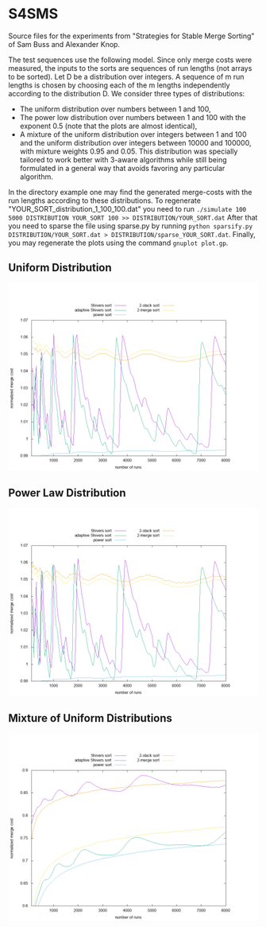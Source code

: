 # S4SMS
Source files for the experiments from "Strategies for Stable Merge Sorting" of
Sam Buss and Alexander Knop.

The test sequences use the following model. Since only merge costs were
measured, the inputs to the sorts are sequences of run lengths (not arrays to
be sorted).  Let D be a distribution over integers. A sequence of m run
lengths is chosen by choosing each of the m lengths independently according
to the distribution D. We consider three types of distributions:

- The uniform distribution over numbers between 1 and 100,
- The power low distribution over numbers between 1 and 100 with the
    exponent 0.5 (note that the plots are almost identical),
- A mixture of the uniform distribution over integers between 1 and
    100 and the uniform distribution over integers between 10000 and
    100000, with mixture weights 0.95 and 0.05. This distribution was
    specially tailored to work better with 3-aware algorithms while still
    being formulated in a general way that avoids favoring any
    particular algorithm.

In the directory example one may find the generated merge-costs with the run
lengths according to these distributions.
To regenerate "YOUR_SORT_distribution_1_100_100.dat" you need to run
``./simulate 100 5000 DISTRIBUTION YOUR_SORT 100 >> DISTRIBUTION/YOUR_SORT.dat``
After that you need to sparse the file using sparse.py by running
``python sparsify.py DISTRIBUTION/YOUR_SORT.dat > DISTRIBUTION/sparse_YOUR_SORT.dat``. Finally, you may regenerate the plots using the command
``gnuplot plot.gp``.


## Uniform Distribution

!["Uniform distribution form 1 to 100"](https://github.com/aaknop/S4SMS/raw/master/example/uniform.png)

## Power Law Distribution

!["Power Law distribution form 1 to 100 with the exponent 0.5"](https://github.com/aaknop/S4SMS/raw/master/example/power.png)

## Mixture of Uniform Distributions

!["Mixture of uniform distributions"](https://github.com/aaknop/S4SMS/raw/master/example/mixed.png)
